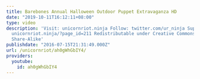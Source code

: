 ```yaml
---
title: Barebones Annual Halloween Outdoor Puppet Extravaganza HD
date: "2019-10-11T16:12:11+08:00"
type: video
description: 'Visit: unicornriot.ninja Follow: twitter.com/ur_ninja Support Our Work:
  unicornriot.ninja/?page_id=211 Redistributable under Creative Commons Non-Commercial
  Share-Alike'
publishdate: "2016-07-15T21:31:49.000Z"
url: /unicornriot/ah0gWhGbIY4/
providers:
  youtube:
    id: ah0gWhGbIY4
---
```

